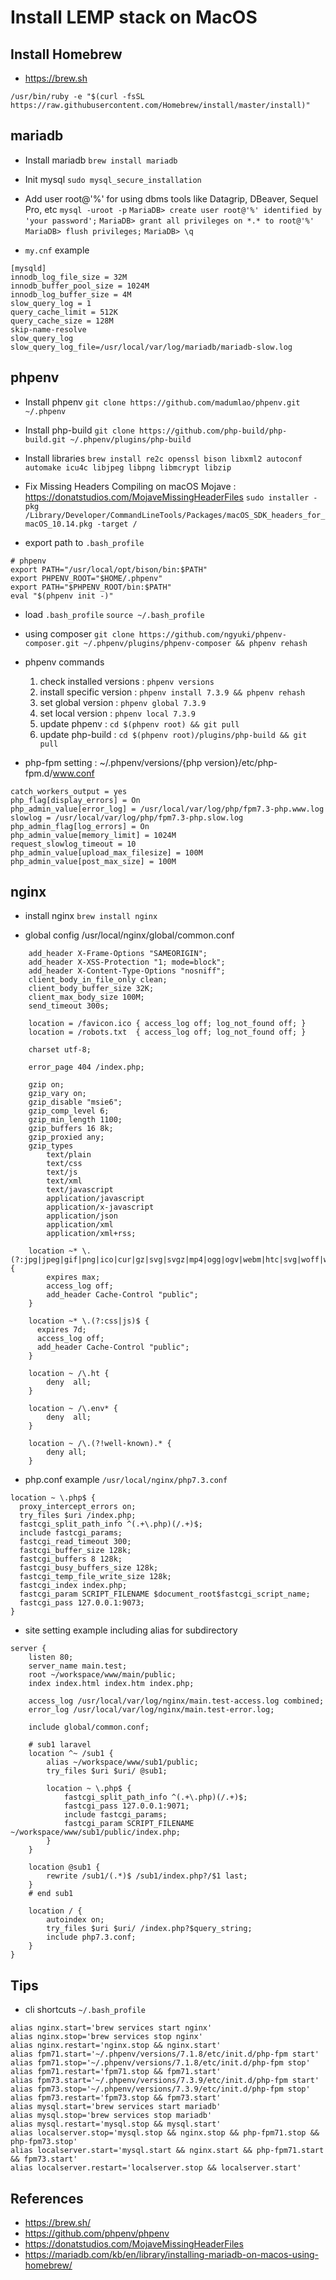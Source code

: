 # Install LEMP stack on MacOS

## Install Homebrew

- https://brew.sh

``` /usr/bin/ruby -e "$(curl -fsSL https://raw.githubusercontent.com/Homebrew/install/master/install)" ```

## mariadb

- Install mariadb
``` brew install mariadb ```

- Init mysql
``` sudo mysql_secure_installation ```

- Add user root@'%' for using dbms tools like Datagrip, DBeaver, Sequel Pro, etc
``` mysql -uroot -p ```
``` MariaDB> create user root@'%' identified by 'your password'; ```
``` MariaDB> grant all privileges on *.* to root@'%' ```
``` MariaDB> flush privileges; ```
``` MariaDB> \q ```

- `my.cnf` example
```
[mysqld]
innodb_log_file_size = 32M
innodb_buffer_pool_size = 1024M
innodb_log_buffer_size = 4M
slow_query_log = 1
query_cache_limit = 512K
query_cache_size = 128M
skip-name-resolve
slow_query_log
slow_query_log_file=/usr/local/var/log/mariadb/mariadb-slow.log
```

## phpenv

- Install phpenv
``` git clone https://github.com/madumlao/phpenv.git ~/.phpenv ```

- Install php-build
``` git clone https://github.com/php-build/php-build.git ~/.phpenv/plugins/php-build ```

- Install libraries
``` brew install re2c openssl bison libxml2 autoconf automake icu4c libjpeg libpng libmcrypt libzip ```

- Fix Missing Headers Compiling on macOS Mojave : https://donatstudios.com/MojaveMissingHeaderFiles
``` sudo installer -pkg /Library/Developer/CommandLineTools/Packages/macOS_SDK_headers_for_macOS_10.14.pkg -target / ```

- export path to `.bash_profile`
```
# phpenv
export PATH="/usr/local/opt/bison/bin:$PATH"
export PHPENV_ROOT="$HOME/.phpenv"
export PATH="$PHPENV_ROOT/bin:$PATH"
eval "$(phpenv init -)"
```

- load `.bash_profile`
``` source ~/.bash_profile ```

- using composer
``` git clone https://github.com/ngyuki/phpenv-composer.git ~/.phpenv/plugins/phpenv-composer && phpenv rehash ```

- phpenv commands

	1. check installed versions : `phpenv versions`
	2. install specific version : `phpenv install 7.3.9 && phpenv rehash`
	3. set global version : `phpenv global 7.3.9`
	4. set local version : `phpenv local 7.3.9`
	5. update phpenv : `cd $(phpenv root) && git pull`
	6. update php-build : `cd $(phpenv root)/plugins/php-build && git pull`

- php-fpm setting : ~/.phpenv/versions/{php version}/etc/php-fpm.d/www.conf

```
catch_workers_output = yes
php_flag[display_errors] = On
php_admin_value[error_log] = /usr/local/var/log/php/fpm7.3-php.www.log 
slowlog = /usr/local/var/log/php/fpm7.3-php.slow.log 
php_admin_flag[log_errors] = On
php_admin_value[memory_limit] = 1024M
request_slowlog_timeout = 10
php_admin_value[upload_max_filesize] = 100M
php_admin_value[post_max_size] = 100M
```

## nginx

- install nginx
``` brew install nginx ```

- global config /usr/local/nginx/global/common.conf
```
    add_header X-Frame-Options "SAMEORIGIN";
    add_header X-XSS-Protection "1; mode=block";
    add_header X-Content-Type-Options "nosniff";
    client_body_in_file_only clean;
    client_body_buffer_size 32K;
    client_max_body_size 100M;
    send_timeout 300s;

    location = /favicon.ico { access_log off; log_not_found off; }
    location = /robots.txt  { access_log off; log_not_found off; }

    charset utf-8;

    error_page 404 /index.php;

    gzip on;
    gzip_vary on;
    gzip_disable "msie6";
    gzip_comp_level 6;
    gzip_min_length 1100;
    gzip_buffers 16 8k;
    gzip_proxied any;
    gzip_types
        text/plain
        text/css
        text/js
        text/xml
        text/javascript
        application/javascript
        application/x-javascript
        application/json
        application/xml
        application/xml+rss;

    location ~* \.(?:jpg|jpeg|gif|png|ico|cur|gz|svg|svgz|mp4|ogg|ogv|webm|htc|svg|woff|woff2|ttf)$ {
        expires max;
        access_log off;
        add_header Cache-Control "public";
    }

    location ~* \.(?:css|js)$ {
      expires 7d;
      access_log off;
      add_header Cache-Control "public";
    }

    location ~ /\.ht {
        deny  all;
    }

    location ~ /\.env* {
        deny  all;
    }

    location ~ /\.(?!well-known).* {
        deny all;
    }
```

- php.conf example `/usr/local/nginx/php7.3.conf`
```
location ~ \.php$ {
  proxy_intercept_errors on;
  try_files $uri /index.php;
  fastcgi_split_path_info ^(.+\.php)(/.+)$;
  include fastcgi_params;
  fastcgi_read_timeout 300;
  fastcgi_buffer_size 128k;
  fastcgi_buffers 8 128k;
  fastcgi_busy_buffers_size 128k;
  fastcgi_temp_file_write_size 128k;
  fastcgi_index index.php;
  fastcgi_param SCRIPT_FILENAME $document_root$fastcgi_script_name;
  fastcgi_pass 127.0.0.1:9073;
}
```

- site setting example including alias for subdirectory
```
server {
    listen 80;
    server_name main.test;
    root ~/workspace/www/main/public;
    index index.html index.htm index.php;

    access_log /usr/local/var/log/nginx/main.test-access.log combined;
    error_log /usr/local/var/log/nginx/main.test-error.log;

    include global/common.conf;

    # sub1 laravel
    location ^~ /sub1 {
        alias ~/workspace/www/sub1/public;
        try_files $uri $uri/ @sub1;

        location ~ \.php$ {
            fastcgi_split_path_info ^(.+\.php)(/.+)$;
            fastcgi_pass 127.0.0.1:9071;
            include fastcgi_params;
            fastcgi_param SCRIPT_FILENAME ~/workspace/www/sub1/public/index.php;
        }
    }

    location @sub1 {
        rewrite /sub1/(.*)$ /sub1/index.php?/$1 last;
    }
    # end sub1

    location / {
        autoindex on;
        try_files $uri $uri/ /index.php?$query_string;
        include php7.3.conf;
    }
}
```

## Tips
- cli shortcuts `~/.bash_profile`

```
alias nginx.start='brew services start nginx'
alias nginx.stop='brew services stop nginx'
alias nginx.restart='nginx.stop && nginx.start'
alias fpm71.start='~/.phpenv/versions/7.1.8/etc/init.d/php-fpm start'
alias fpm71.stop='~/.phpenv/versions/7.1.8/etc/init.d/php-fpm stop'
alias fpm71.restart='fpm71.stop && fpm71.start'
alias fpm73.start='~/.phpenv/versions/7.3.9/etc/init.d/php-fpm start'
alias fpm73.stop='~/.phpenv/versions/7.3.9/etc/init.d/php-fpm stop'
alias fpm73.restart='fpm73.stop && fpm73.start'
alias mysql.start='brew services start mariadb'
alias mysql.stop='brew services stop mariadb'
alias mysql.restart='mysql.stop && mysql.start'
alias localserver.stop='mysql.stop && nginx.stop && php-fpm71.stop && php-fpm73.stop'
alias localserver.start='mysql.start && nginx.start && php-fpm71.start && fpm73.start'
alias localserver.restart='localserver.stop && localserver.start'
```


## References
- https://brew.sh/
- https://github.com/phpenv/phpenv
- https://donatstudios.com/MojaveMissingHeaderFiles
- https://mariadb.com/kb/en/library/installing-mariadb-on-macos-using-homebrew/